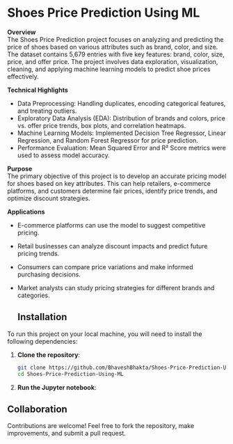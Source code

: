 ﻿# Shoes Price Prediction Using ML

**Overview**  
The Shoes Price Prediction project focuses on analyzing and predicting the price of shoes based on various attributes such as brand, color, and size. The dataset contains 5,679 entries with five key features: brand, color, size, price, and offer price. The project involves data exploration, visualization, cleaning, and applying machine learning models to predict shoe prices effectively.  

**Technical Highlights**  
- Data Preprocessing: Handling duplicates, encoding categorical features, and treating outliers.  
- Exploratory Data Analysis (EDA): Distribution of brands and colors, price vs. offer price trends, box plots, and correlation heatmaps.  
- Machine Learning Models: Implemented Decision Tree Regressor, Linear Regression, and Random Forest Regressor for price prediction.  
- Performance Evaluation: Mean Squared Error and R² Score metrics were used to assess model accuracy.  

**Purpose**  
The primary objective of this project is to develop an accurate pricing model for shoes based on key attributes. This can help retailers, e-commerce platforms, and customers determine fair prices, identify price trends, and optimize discount strategies.  

**Applications**  
- E-commerce platforms can use the model to suggest competitive pricing.  
- Retail businesses can analyze discount impacts and predict future pricing trends.  
- Consumers can compare price variations and make informed purchasing decisions.  
- Market analysts can study pricing strategies for different brands and categories.

  ## Installation

To run this project on your local machine, you will need to install the following dependencies:

1. **Clone the repository**:
    ```bash
    git clone https://github.com/BhaveshBhakta/Shoes-Price-Prediction-Using-ML.git
    cd Shoes-Price-Prediction-Using-ML
    ```
2. **Run the Jupyter notebook**:


## Collaboration

Contributions are welcome! Feel free to fork the repository, make improvements, and submit a pull request.
